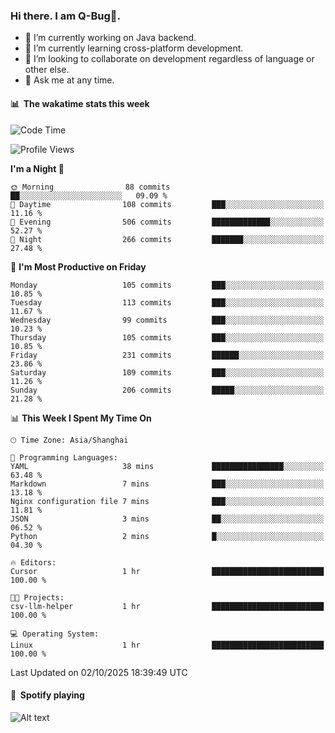 ### Hi there. I am Q-Bug🐞.

- 🔭 I’m currently working on Java backend.
- 🌱 I’m currently learning cross-platform development.
- 👯 I’m looking to collaborate on development regardless of language or other else.
- 💬 Ask me at any time.

#### 📊 &nbsp;**The wakatime stats this week**  
<!--START_SECTION:waka-->
![Code Time](http://img.shields.io/badge/Code%20Time-353%20hrs%2017%20mins-blue)

![Profile Views](http://img.shields.io/badge/Profile%20Views-2-blue)

**I'm a Night 🦉** 

```text
🌞 Morning                88 commits          ██░░░░░░░░░░░░░░░░░░░░░░░   09.09 % 
🌆 Daytime                108 commits         ███░░░░░░░░░░░░░░░░░░░░░░   11.16 % 
🌃 Evening                506 commits         █████████████░░░░░░░░░░░░   52.27 % 
🌙 Night                  266 commits         ███████░░░░░░░░░░░░░░░░░░   27.48 % 
```
📅 **I'm Most Productive on Friday** 

```text
Monday                   105 commits         ███░░░░░░░░░░░░░░░░░░░░░░   10.85 % 
Tuesday                  113 commits         ███░░░░░░░░░░░░░░░░░░░░░░   11.67 % 
Wednesday                99 commits          ███░░░░░░░░░░░░░░░░░░░░░░   10.23 % 
Thursday                 105 commits         ███░░░░░░░░░░░░░░░░░░░░░░   10.85 % 
Friday                   231 commits         ██████░░░░░░░░░░░░░░░░░░░   23.86 % 
Saturday                 109 commits         ███░░░░░░░░░░░░░░░░░░░░░░   11.26 % 
Sunday                   206 commits         █████░░░░░░░░░░░░░░░░░░░░   21.28 % 
```


📊 **This Week I Spent My Time On** 

```text
🕑︎ Time Zone: Asia/Shanghai

💬 Programming Languages: 
YAML                     38 mins             ████████████████░░░░░░░░░   63.48 % 
Markdown                 7 mins              ███░░░░░░░░░░░░░░░░░░░░░░   13.18 % 
Nginx configuration file 7 mins              ███░░░░░░░░░░░░░░░░░░░░░░   11.81 % 
JSON                     3 mins              ██░░░░░░░░░░░░░░░░░░░░░░░   06.52 % 
Python                   2 mins              █░░░░░░░░░░░░░░░░░░░░░░░░   04.30 % 

🔥 Editors: 
Cursor                   1 hr                █████████████████████████   100.00 % 

🐱‍💻 Projects: 
csv-llm-helper           1 hr                █████████████████████████   100.00 % 

💻 Operating System: 
Linux                    1 hr                █████████████████████████   100.00 % 
```


 Last Updated on 02/10/2025 18:39:49 UTC
<!--END_SECTION:waka-->

#### 🎵 &nbsp;**Spotify playing**  
![Alt text](https://spotify-recently-played-readme.vercel.app/api?user=e5y1o4x7kdt9kf2blu4wvmb4s&unique={true|1|on|yes})
